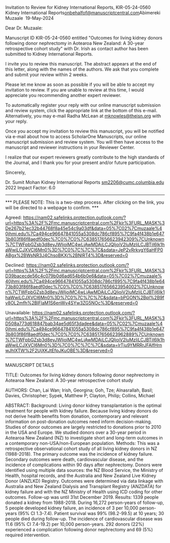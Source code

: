 Invitation to Review for Kidney International Reports, KIR-05-24-0560
Kidney International Reports<onbehalfof@manuscriptcentral.com>
​
Abimereki Muzaale
​
19-May-2024

Dear Dr. Muzaale:

Manuscript ID KIR-05-24-0560 entitled "Outcomes for living kidney donors following donor nephrectomy in Aotearoa New Zealand: A 30-year retrospective cohort study" with Dr. Irish as contact author has been submitted to Kidney International Reports.

I invite you to review this manuscript.  The abstract appears at the end of this letter, along with the names of the authors.  We ask that you complete and submit your review within 2 weeks.

Please let me know as soon as possible if you will be able to accept my invitation to review. If you are unable to review at this time, I would appreciate you recommending another expert reviewer.

To automatically register your reply with our online manuscript submission and review system, click the appropriate link at the bottom of this e-mail.  Alternatively, you may e-mail Radha McLean at mknowles@theisn.org with your reply.

Once you accept my invitation to review this manuscript, you will be notified via e-mail about how to access ScholarOne Manuscripts, our online manuscript submission and review system.  You will then have access to the manuscript and reviewer instructions in your Reviewer Center.

I realize that our expert reviewers greatly contribute to the high standards of the Journal, and I thank you for your present and/or future participation.

Sincerely,

Dr. Sumit Mohan
Kidney International Reports
sm2206@cumc.columbia.edu
2022 Impact Factor: 6.0

__________________
*** PLEASE NOTE: This is a two-step process. After clicking on the link, you will be directed to a webpage to confirm. ***

Agreed: https://nam02.safelinks.protection.outlook.com/?url=https%3A%2F%2Fmc.manuscriptcentral.com%2Fkir%3FURL_MASK%3De267b21ec32b44768f8a45e54c9a03df&data=05%7C02%7Cmuzaale%40jhmi.edu%7Ca494ce96647841055a5308dc786cf895%7C9fa4f438b1e6473b803f86f8aedf0dec%7C0%7C0%7C638517656623942309%7CUnknown%7CTWFpbGZsb3d8eyJWIjoiMC4wLjAwMDAiLCJQIjoiV2luMzIiLCJBTiI6Ik1haWwiLCJXVCI6Mn0%3D%7C0%7C%7C%7C&sdata=JeP2vRrkvgY6aHFP0ABgx%2BWsNR3J4ChsoBKXj%2BNlRT4%3D&reserved=0

Declined: https://nam02.safelinks.protection.outlook.com/?url=https%3A%2F%2Fmc.manuscriptcentral.com%2Fkir%3FURL_MASK%3D39bacecde56c4c079b0d6ad654b6b0e6&data=05%7C02%7Cmuzaale%40jhmi.edu%7Ca494ce96647841055a5308dc786cf895%7C9fa4f438b1e6473b803f86f8aedf0dec%7C0%7C0%7C638517656623954002%7CUnknown%7CTWFpbGZsb3d8eyJWIjoiMC4wLjAwMDAiLCJQIjoiV2luMzIiLCJBTiI6Ik1haWwiLCJXVCI6Mn0%3D%7C0%7C%7C%7C&sdata=bPGON%2Bpl%2B9fv8OL2mfh%2BlFlaM1S6enWv4SYw3ZG5NOc%3D&reserved=0

Unavailable: https://nam02.safelinks.protection.outlook.com/?url=https%3A%2F%2Fmc.manuscriptcentral.com%2Fkir%3FURL_MASK%3D508a773d618847bab34ae5d65f3dadee&data=05%7C02%7Cmuzaale%40jhmi.edu%7Ca494ce96647841055a5308dc786cf895%7C9fa4f438b1e6473b803f86f8aedf0dec%7C0%7C0%7C638517656623962889%7CUnknown%7CTWFpbGZsb3d8eyJWIjoiMC4wLjAwMDAiLCJQIjoiV2luMzIiLCJBTiI6Ik1haWwiLCJXVCI6Mn0%3D%7C0%7C%7C%7C&sdata=IrTju9YMRRrJFAlfHrnwJhlXTW%2F2UjXKJtEfpJKuOBE%3D&reserved=0

_______________________________
MANUSCRIPT DETAILS

TITLE: Outcomes for living kidney donors following donor nephrectomy in Aotearoa New Zealand: A 30-year retrospective cohort study

AUTHORS: Chan, Lai Wan; Irish, Georgina; Goh, Tze; Alnasrallah, Basil; Davies, Christopher; Sypek, Matthew P; Clayton, Philip; Collins, Michael

ABSTRACT: Background: Living donor kidney transplantation is the optimal treatment for people with kidney failure. Because living kidney donors do not derive health benefits from donation, contemporary and relevant information on post-donation outcomes need inform decision-making. Studies of donor outcomes are largely restricted to donations prior to 2010 in the USA and Europe. We studied donors over a 30-year period in Aotearoa New Zealand (NZ) to investigate short and long-term outcomes in a contemporary non-USA/non-European population.
Methods: This was a retrospective observational cohort study of all living kidney donors in NZ (1988-2018). The primary outcome was the incidence of kidney failure. Secondary outcomes were death, cardiovascular disease, and the incidence of complications within 90 days after nephrectomy. Donors were identified using multiple data sources: the NZ Blood Service, the Ministry of Health, hospital records, and the Australia and New Zealand Live Kidney Donor (ANZLKD) Registry. Outcomes were determined via data linkage with Australia and New Zealand Dialysis and Transplant Registry (ANZDATA) for kidney failure and with the NZ Ministry of Health using ICD coding for other outcomes. Follow-up was until 31st December 2019.
Results: 1339 people donated a kidney from 1988-2018. During 16,272 person-years of follow-up, 5 people developed kidney failure, an incidence of 3 per 10,000 person-years (95% CI 1.3-7.4). Patient survival was 99% (98.2-99.5) at 10 years; 30 people died during follow-up. The incidence of cardiovascular disease was 11.6 (95% CI 7.4-19.2) per 10,000 person-years. 292 donors (22%) experienced a complication following donor nephrectomy and 69 (5%) required intervention.
